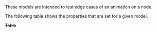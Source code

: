 These models are intended to test edge cases of an animation on a node.  

The following table shows the properties that are set for a given model.  

~~Table~~ 

